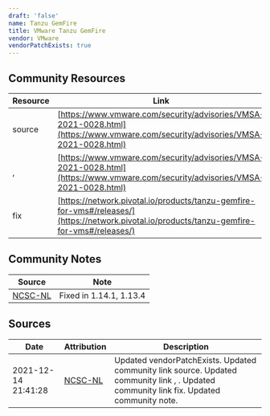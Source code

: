 ```yaml
---
draft: 'false'
name: Tanzu GemFire
title: VMware Tanzu GemFire
vendor: VMware
vendorPatchExists: true
---
```



## Community Resources
| Resource | Link |
| --- | --- |
| source | [https://www.vmware.com/security/advisories/VMSA-2021-0028.html](https://www.vmware.com/security/advisories/VMSA-2021-0028.html) |
| ,  | [https://www.vmware.com/security/advisories/VMSA-2021-0028.html](https://www.vmware.com/security/advisories/VMSA-2021-0028.html) |
| fix | [https://network.pivotal.io/products/tanzu-gemfire-for-vms#/releases/](https://network.pivotal.io/products/tanzu-gemfire-for-vms#/releases/) |

## Community Notes
| Source | Note |
| --- | --- |
| [NCSC-NL](https://github.com/NCSC-NL/log4shell/blob/main/software/README.md) | Fixed in 1.14.1, 1.13.4 |

## Sources
| Date | Attribution | Description |
| --- | --- | --- |
| 2021-12-14 21:41:28 | [NCSC-NL](https://github.com/NCSC-NL/log4shell/blob/main/software/README.md) | Updated vendorPatchExists. Updated community link source. Updated community link , . Updated community link fix. Updated community note.  |
